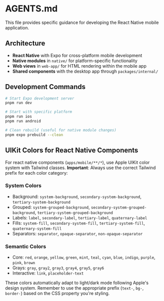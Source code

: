 # AGENTS.md

This file provides specific guidance for developing the React Native mobile application.

## Architecture

- **React Native** with Expo for cross-platform mobile development
- **Native modules** in `native/` for platform-specific functionality
- **Web views** in `web-app/` for HTML rendering within the mobile app
- **Shared components** with the desktop app through `packages/internal/`

## Development Commands

```bash
# Start Expo development server
pnpm run dev

# Start with specific platform
pnpm run ios
pnpm run android

# Clean rebuild (useful for native module changes)
pnpm expo prebuild --clean
```

## UIKit Colors for React Native Components

For react native components (`apps/mobile/**/*`), use Apple UIKit color system with Tailwind classes. **Important**: Always use the correct Tailwind prefix for each color category:

### System Colors

- Background: `system-background`, `secondary-system-background`, `tertiary-system-background`
- Grouped: `system-grouped-background`, `secondary-system-grouped-background`, `tertiary-system-grouped-background`
- Labels: `label`, `secondary-label`, `tertiary-label`, `quaternary-label`
- Fills: `system-fill`, `secondary-system-fill`, `tertiary-system-fill`, `quaternary-system-fill`
- Separators: `separator`, `opaque-separator`, `non-opaque-separator`

### Semantic Colors

- Core: `red`, `orange`, `yellow`, `green`, `mint`, `teal`, `cyan`, `blue`, `indigo`, `purple`, `pink`, `brown`
- Grays: `gray`, `gray2`, `gray3`, `gray4`, `gray5`, `gray6`
- Interactive: `link`, `placeholder-text`

These colors automatically adapt to light/dark mode following Apple's design system. Remember to use the appropriate prefix (`text-`, `bg-`, `border-`) based on the CSS property you're styling.

